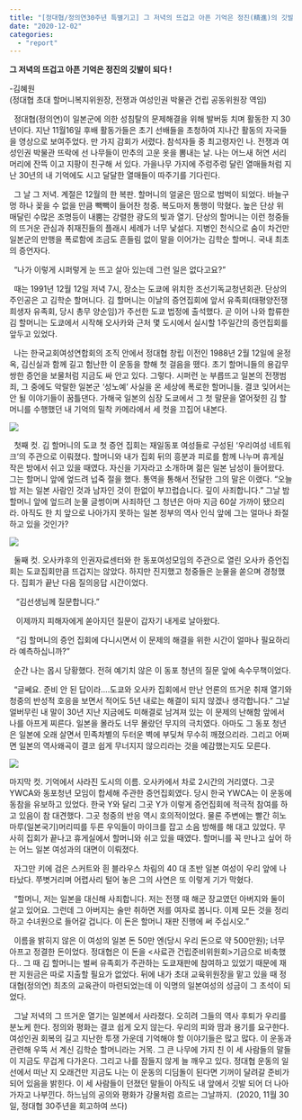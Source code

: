 ```yaml
---
title: "[정대협/정의연30주년 특별기고] 그 저녁의 뜨겁고 아픈 기억은 정진(精進)의 깃발이 되다 !"
date: "2020-12-02"
categories: 
  - "report"
---
```


**그 저녁의 뜨겁고 아픈 기억은 정진의 깃발이 되다 !**

\-김혜원  
(정대협 초대 할머니복지위원장, 전쟁과 여성인권 박물관 건립 공동위원장 역임)

  정대협(정의연)이 일본군에 의한 성침탈의 문제해결을 위해 발버둥 치며 활동한 지 30년이다. 지난 11월16일 후배 활동가들은 초기 선배들을 초청하여 지나간 활동의 자국들을 영상으로 보여주었다. 만 가지 감회가 서렸다. 참석자들 중 최고령자인 나. 전쟁과 여성인권 박물관 뜨락에 선 나무들이 만추의 고운 옷을 뽐내는 날. 나는 어느새 허연 서리 머리에 잔뜩 이고 지팡이 친구해 서 있다. 가을나무 가지에 주렁주렁 달린 열매들처럼 지난 30년의 내 기억에도 시고 달달한 열매들이 따주기를 기다린다.

  그 날 그 저녁. 계절은 12월의 한 복판. 할머니의 얼굴은 땀으로 범벅이 되었다. 바늘구멍 하나 꽂을 수 없을 만큼 빽빽이 들어찬 청중. 복도마저 통행이 막혔다. 높은 단상 위 매달린 수많은 조명등이 내뿜는 강렬한 광도의 빛과 열기. 단상의 할머니는 이런 청중들의 뜨거운 관심과 취재진들의 플래시 세례가 너무 낯설다. 지병인 천식으로 숨이 차건만 일본군의 만행을 폭로함에 조금도 흔들림 없이 말을 이어가는 김학순 할머니. 국내 최초의 증언자다.

  “나가 이렇게 시퍼렇게 눈 뜨고 살아 있는데 그런 일은 없다고요?”

  때는 1991년 12월 12일 저녁 7시, 장소는 도쿄에 위치한 조선기독교청년회관. 단상의 주인공은 고 김학순 할머니다. 김 할머니는 이날의 증언집회에 앞서 유족회(태평양전쟁희생자 유족회, 당시 총무 양순임)가 주선한 도쿄 법정에 출석했다. 곧 이어 나와 합류한 김 할머니는 도쿄에서 시작해 오사카와 근처 몇 도시에서 실시할 1주일간의 증언집회를 앞두고 있었다.

  나는 한국교회여성연합회의 조직 안에서 정대협 창립 이전인 1988년 2월 12일에 윤정옥, 김신실과 함께 길고 험난한 이 운동을 향해 첫 걸음을 뗐다. 초기 할머니들의 용감무쌍한 증언을 보물처럼 지금도 싸 안고 있다. 그렇다. 시퍼런 눈 부릅뜨고 일본의 전쟁범죄, 그 중에도 악랄한 일본군 ‘성노예’ 사실을 온 세상에 폭로한 할머니들. 결코 잊어서는 안 될 이야기들이 꿈틀댄다. 가해국 일본의 심장 도쿄에서 그 첫 말문을 열어젖힌 김 할머니를 수행했던 내 기억의 밀착 카메라에서 세 컷을 끄집어 내본다.

![](http://womenandwar.net/kr/wp-content/uploads/2020/12/photo_2020-12-02_10-57-39-1024x682.jpg)

  첫째 컷. 김 할머니의 도쿄 첫 증언 집회는 재일동포 여성들로 구성된 ‘우리여성 네트워크’의 주관으로 이뤄졌다. 할머니와 내가 집회 뒤의 흥분과 피로를 함께 나누며 휴게실 작은 방에서 쉬고 있을 때였다. 자신을 기자라고 소개하며 젊은 일본 남성이 들어왔다. 그는 할머니 앞에 엎드려 넙죽 절을 했다. 통역을 통해서 전달한 그의 말은 이랬다. “오늘 밤 저는 일본 사람인 것과 남자인 것이 한없이 부끄럽습니다. 깊이 사죄합니다.” 그날 밤 할머니 앞에 엎드려 눈물 글썽이며 사죄하던 그 청년은 아마 지금 60살 가까이 됐으리라. 아직도 한 치 앞으로 나아가지 못하는 일본 정부의 역사 인식 앞에 그는 얼마나 좌절하고 있을 것인가?

![](http://womenandwar.net/kr/wp-content/uploads/2020/12/photo_2020-12-02_10-57-41-1024x678.jpg)

  둘째 컷. 오사카후의 인권자료센터와 한 동포여성모임의 주관으로 열린 오사카 증언집회는 도쿄집회만큼 뜨겁지는 않았다. 하지만 진지했고 청중들은 눈물을 쏟으며 경청했다. 집회가 끝난 다음 질의응답 시간이었다.

   “김선생님께 질문합니다.”

   이제까지 피해자에게 쏟아지던 질문이 갑자기 내게로 날아왔다.

   “김 할머니의 증언 집회에 다니시면서 이 문제의 해결을 위한 시간이 얼마나 필요하리라 예측하십니까?”

  순간 나는 몹시 당황했다. 전혀 예기치 않은 이 동포 청년의 질문 앞에 속수무책이었다.

  “글쎄요. 준비 안 된 답이라….도쿄와 오사카 집회에서 만난 언론의 뜨거운 취재 열기와 청중의 반성적 호응을 보면서 적어도 5년 내로는 해결이 되지 않겠나 생각합니다.” 그날 얼버무린 내 말이 30년 지난 지금에도 미해결로 남겨져 있는 이 문제의 난해함 앞에서 나를 아프게 찌른다. 일본을 몰라도 너무 몰랐던 무지의 극치였다. 아마도 그 동포 청년은 일본에 오래 살면서 민족차별의 두터운 벽에 부딪쳐 무수히 깨졌으리라. 그리고 어쩌면 일본의 역사왜곡이 결코 쉽게 무너지지 않으리라는 것을 예감했는지도 모른다.

![](http://womenandwar.net/kr/wp-content/uploads/2020/12/photo_2020-12-02_10-57-43-1024x680.jpg)

마지막 컷. 기억에서 사라진 도시의 이름. 오사카에서 차로 2시간의 거리였다. 그곳 YWCA와 동포청년 모임이 합세해 주관한 증언집회였다. 당시 한국 YWCA는 이 운동에 동참을 유보하고 있었다. 한국 Y와 달리 그곳 Y가 이렇게 증언집회에 적극적 참여를 하고 있음이 참 대견했다. 그곳 청중의 반응 역시 호의적이었다. 물론 주변에는 빨간 히노마루(일본국기)머리띠를 두른 우익들이 마이크를 잡고 소음 방해를 해 대고 있었다. 무사히 집회가 끝나고 휴게실에서 할머니와 쉬고 있을 때였다. 할머니를 꼭 만나고 싶어 하는 어느 일본 여성과의 대면이 이뤄졌다.

  자그만 키에 검은 스커트와 흰 블라우스 차림의 40 대 초반 일본 여성이 우리 앞에 나타났다. 쭈볏거리며 어렵사리 털어 놓은 그의 사연은 또 이렇게 기가 막혔다.

  “할머니, 저는 일본을 대신해 사죄합니다. 저는 전쟁 때 해군 장교였던 아버지와 둘이 살고 있어요. 그런데 그 아버지는 술만 취하면 저를 여자로 봅니다. 이제 모든 것을 정리하고 수녀원으로 들어갈 겁니다. 이 돈은 할머니 재판 진행에 써 주십시오.”

  이름을 밝히지 않은 이 여성의 일본 돈 50만 엔(당시 우리 돈으로 약 500만원); 너무 아프고 정결한 돈이었다. 정대협은 이 돈을 <사료관 건립준비위원회>기금으로 비축했다.. 그 때 김 할머니는 벌써 유족회가 주관하는 도쿄재판에 참여하고 있었기 때문에 재판 지원금은 따로 지출할 필요가 없었다. 뒤에 내가 초대 교육위원장을 맡고 있을 때 정대협(정의연) 최초의 교육관이 마련되었는데 이 익명의 일본여성의 성금이 그 초석이 되었다.

  그날 저녁의 그 뜨거운 열기는 일본에서 사라졌다. 오히려 그들의 역사 후퇴가 우리를 분노케 한다. 정의와 평화는 결코 쉽게 오지 않는다. 우리의 피와 땀과 용기를 요구한다. 여성인권 회복의 길고 지난한 투쟁 가운데 기억해야 할 이야기들은 많고 많다. 이 운동과 관련해 우뚝 서 계신 김학순 할머니라는 거목. 그 큰 나무에 가지 친 이 세 사람들의 말들이 지금도 무겁게 다가온다. 그리고 나를 잠들지 않게 늘 깨우고 있다. 정대협 운동의 일선에서 떠난 지 오래건만 지금도 나는 이 운동의 디딤돌이 된다면 기꺼이 달려갈 준비가 되어 있음을 밝힌다. 이 세 사람들이 던졌던 말들이 아직도 내 앞에서 깃발 되어 더 나아가자고 나부낀다. 하느님의 공의와 평화가 강물처럼 흐르는 그날까지.  (2020, 11월 30일, 정대협 30주년을 회고하여 쓰다)
